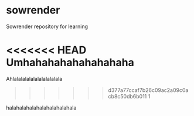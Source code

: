 # sowrender

Sowrender repository for learning

<<<<<<< HEAD
Umhahahahahahahahaha
=======
Ahlalalalalalalalalalalala
>>>>>>> d377a77ccaf7b26c09ac2a09c0acb8c50db6b011
1

halahalahalahalahalahalahala
